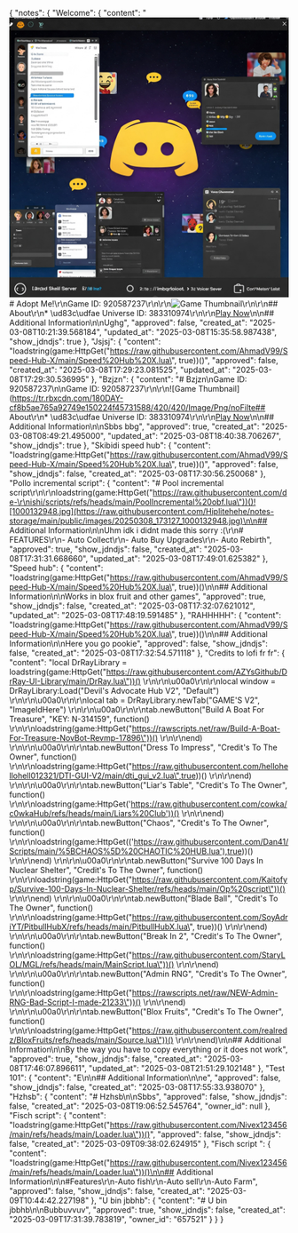 {
  "notes": {
    "Welcome": {
      "content": "![Gemini_Generated_Image_kcvox0kcvox0kcvo.jpeg](https://raw.githubusercontent.com/Hiplitehehe/notes-storage/main/public/images/20250308_102135_Gemini_Generated_Image_kcvox0kcvox0kcvo.jpeg)# Adopt Me!\r\nGame ID: 920587237\r\n\r\n![Game Thumbnail](https://tr.rbxcdn.com/180DAY-cf8b5ae765a92749e150224f45731588/420/420/Image/Png/noFilter)\r\n\r\n## About\r\n* \ud83c\udfae Universe ID: 383310974\r\n\r\n[Play Now](https://www.roblox.com/games/920587237)\n\n## Additional Information\n\nUghg",
      "approved": false,
      "created_at": "2025-03-08T10:21:39.568184",
      "updated_at": "2025-03-08T15:35:58.987438",
      "show_jdndjs": true
    },
    "Jsjsj": {
      "content": "loadstring(game:HttpGet(\"https://raw.githubusercontent.com/AhmadV99/Speed-Hub-X/main/Speed%20Hub%20X.lua\", true))()",
      "approved": false,
      "created_at": "2025-03-08T17:29:23.081525",
      "updated_at": "2025-03-08T17:29:30.536995"
    },
    "Bzjzn": {
      "content": "# Bzjzn\nGame ID: 920587237\n\nGame ID: 920587237\r\n\r\n![Game Thumbnail](https://tr.rbxcdn.com/180DAY-cf8b5ae765a92749e150224f45731588/420/420/Image/Png/noFilte## About\r\n* \ud83c\udfae Universe ID: 383310974\r\n\r\n[Play Now](https://www.roblox.com/games/920587237)\n\n## Additional Information\n\nSbbs bbg",
      "approved": true,
      "created_at": "2025-03-08T08:49:21.495000",
      "updated_at": "2025-03-08T18:40:38.706267",
      "show_jdndjs": true
    },
    "Skibidi speed hub": {
      "content": "loadstring(game:HttpGet(\"https://raw.githubusercontent.com/AhmadV99/Speed-Hub-X/main/Speed%20Hub%20X.lua\", true))()",
      "approved": false,
      "show_jdndjs": false,
      "created_at": "2025-03-08T17:30:56.250068"
    },
    "Pollo incremental script": {
      "content": "# Pool incremental script\r\n\r\nloadstring(game:HttpGet(\"https://raw.githubusercontent.com/de-\r\nishi/scripts/refs/heads/main/PoolIncremental%20obf.lua\"))()![1000132948.jpg](https://raw.githubusercontent.com/Hiplitehehe/notes-storage/main/public/images/20250308_173127_1000132948.jpg)\n\n## Additional Information\n\nUhm idk i didnt made this sorry :(\r\n# FEATURES\r\n- Auto Collect\r\n- Auto Buy Upgrades\r\n- Auto Rebirth",
      "approved": true,
      "show_jdndjs": false,
      "created_at": "2025-03-08T17:31:31.668660",
      "updated_at": "2025-03-08T17:49:01.625382"
    },
    "Speed hub": {
      "content": "loadstring(game:HttpGet(\"https://raw.githubusercontent.com/AhmadV99/Speed-Hub-X/main/Speed%20Hub%20X.lua\", true))()\n\n## Additional Information\n\nWorks in blox fruit and other games",
      "approved": true,
      "show_jdndjs": false,
      "created_at": "2025-03-08T17:32:07.621012",
      "updated_at": "2025-03-08T17:48:19.591485"
    },
    "RAHHHHH": {
      "content": "loadstring(game:HttpGet(\"https://raw.githubusercontent.com/AhmadV99/Speed-Hub-X/main/Speed%20Hub%20X.lua\", true))()\n\n## Additional Information\n\nHere you go pookie",
      "approved": false,
      "show_jdndjs": false,
      "created_at": "2025-03-08T17:32:54.571118"
    },
    "Credits to lofi fr fr": {
      "content": "local DrRayLibrary = loadstring(game:HttpGet(\"https://raw.githubusercontent.com/AZYsGithub/DrRay-UI-Library/main/DrRay.lua\"))() \r\n\r\n\u00a0\r\n\r\nlocal window = DrRayLibrary:Load(\"Devil's Advocate Hub V2\", \"Default\") \r\n\r\n\u00a0\r\n\r\nlocal tab = DrRayLibrary.newTab(\"GAME'S V2\", \"ImageIdHere\") \r\n\r\n\u00a0\r\n\r\ntab.newButton(\"Build A Boat For Treasure\", \"KEY: N-314159\", function() \r\n\r\nloadstring(game:HttpGet(\"https://rawscripts.net/raw/Build-A-Boat-For-Treasure-NovBot-Revmp-17896\"))() \r\n\r\nend) \r\n\r\n\u00a0\r\n\r\ntab.newButton(\"Dress To Impress\", \"Credit's To The Owner\", function() \r\n\r\nloadstring(game:HttpGet(\"https://raw.githubusercontent.com/hellohellohell012321/DTI-GUI-V2/main/dti_gui_v2.lua\",true))() \r\n\r\nend) \r\n\r\n\u00a0\r\n\r\ntab.newButton(\"Liar's Table\", \"Credit's To The Owner\", function() \r\n\r\nloadstring(game:HttpGet('https://raw.githubusercontent.com/cowka/c0wkaHub/refs/heads/main/Liars%20Club'))() \r\n\r\nend) \r\n\r\n\u00a0\r\n\r\ntab.newButton(\"Chaos\", \"Credit's To The Owner\", function() \r\n\r\nloadstring(game:HttpGet(('https://raw.githubusercontent.com/Dan41/Scripts/main/%5BCHAOS%5D%20CHAOTIC%20HUB.lua'),true))() \r\n\r\nend) \r\n\r\n\u00a0\r\n\r\ntab.newButton(\"Survive 100 Days In Nuclear Shelter\", \"Credit's To The Owner\", function() \r\n\r\nloadstring(game:HttpGet(\"https://raw.githubusercontent.com/Kaitofyp/Survive-100-Days-In-Nuclear-Shelter/refs/heads/main/Op%20script\"))() \r\n\r\nend) \r\n\r\n\u00a0\r\n\r\ntab.newButton(\"Blade Ball\", \"Credit's To The Owner\", function() \r\n\r\nloadstring(game:HttpGet(\"https://raw.githubusercontent.com/SoyAdriYT/PitbullHubX/refs/heads/main/PitbullHubX.lua\", true))() \r\n\r\nend) \r\n\r\n\u00a0\r\n\r\ntab.newButton(\"Break In 2\", \"Credit's To The Owner\", function() \r\n\r\nloadstring(game:HttpGet(\"https://raw.githubusercontent.com/StaryLOL/MGL/refs/heads/main/MainScript.lua\"))() \r\n\r\nend) \r\n\r\n\u00a0\r\n\r\ntab.newButton(\"Admin RNG\", \"Credit's To The Owner\", function() \r\n\r\nloadstring(game:HttpGet(\"https://rawscripts.net/raw/NEW-Admin-RNG-Bad-Script-I-made-21233\"))() \r\n\r\nend) \r\n\r\n\u00a0\r\n\r\ntab.newButton(\"Blox Fruits\", \"Credit's To The Owner\", function() \r\n\r\nloadstring(game:HttpGet(\"https://raw.githubusercontent.com/realredz/BloxFruits/refs/heads/main/Source.lua\"))() \r\n\r\nend)\n\n## Additional Information\n\nBy the way you have to copy everything or it does not work",
      "approved": true,
      "show_jdndjs": false,
      "created_at": "2025-03-08T17:46:07.896611",
      "updated_at": "2025-03-08T21:51:29.102148"
    },
    "Test 101": {
      "content": "E\n\n## Additional Information\n\ne",
      "approved": false,
      "show_jdndjs": false,
      "created_at": "2025-03-08T17:55:33.938070"
    },
    "Hzhsb": {
      "content": "# Hzhsb\n\nSbbs",
      "approved": false,
      "show_jdndjs": false,
      "created_at": "2025-03-08T19:06:52.545764",
      "owner_id": null
    },
    "Fisch script": {
      "content": "loadstring(game:HttpGet(\"https://raw.githubusercontent.com/Nivex123456/main/refs/heads/main/Loader.lua\"))()",
      "approved": false,
      "show_jdndjs": false,
      "created_at": "2025-03-09T09:38:02.624915"
    },
    "Fisch script ": {
      "content": "loadstring(game:HttpGet(\"https://raw.githubusercontent.com/Nivex123456/main/refs/heads/main/Loader.lua\"))()\n\n## Additional Information\n\n#Features\r\n-Auto fish\r\n-Auto sell\r\n-Auto Farm",
      "approved": false,
      "show_jdndjs": false,
      "created_at": "2025-03-09T10:44:42.227198"
    },
    "U bin jbbhb": {
      "content": "# U bin jbbhb\n\nBubbuvvuv",
      "approved": true,
      "show_jdndjs": false,
      "created_at": "2025-03-09T17:31:39.783819",
      "owner_id": "657521"
    }
  }
}